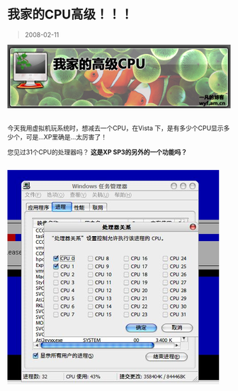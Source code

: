 # 我家的CPU高级！！！ 

> 2008-02-11

<div class="pcs-article-content_ptkaiapt4bxy_baiduscarticle" id="detailArticleContent_ptkaiapt4bxy_baiduscarticle">
 <p>
  <img class="blogimg" small="0" src="images/70505c6c301ad6dfd7a4f59678bb5454.jpg"/>
 </p>
 <p>
  <br/>
  今天我用虚拟机玩系统时，想减去一个CPU，在Vista 下，是有多少个CPU显示多少个，可是...XP里确是...太厉害了！
 </p>
 <p>
  您见过31个CPU的处理器吗？
  <strong>
   这是XP SP3的另外的一个功能吗？
  </strong>
 </p>
 <p>
  <strong>
   <br/>
   <img class="blogimg" small="0" src="images/c08ad2f20ec332b11e66a9fb1839ed3b.jpg"/>
  </strong>
 </p>
</div>


